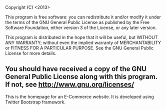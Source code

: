 <ShopHappily>
Copyright (C) <2013>  
<Abhijeet Ashok Muneshwar>
<openingknots@gmail.com>

This program is free software: you can redistribute it and/or modify
it under the terms of the GNU General Public License as published by
the Free Software Foundation, either version 3 of the License, or
 any later version.

This program is distributed in the hope that it will be useful,
but WITHOUT ANY WARRANTY; without even the implied warranty of
MERCHANTABILITY or FITNESS FOR A PARTICULAR PURPOSE.  See the
GNU General Public License for more details.

You should have received a copy of the GNU General Public License
along with this program.  
If not, see 
<http://www.gnu.org/licenses/>
---------------------------------------------------------------------------------------------------------------------------

This is the homepage for an E-Commerce website. It is developed using Twitter Bootstrap framework.
